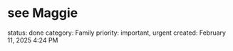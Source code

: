 # see Maggie

status: done
category: Family
priority: important, urgent
created: February 11, 2025 4:24 PM